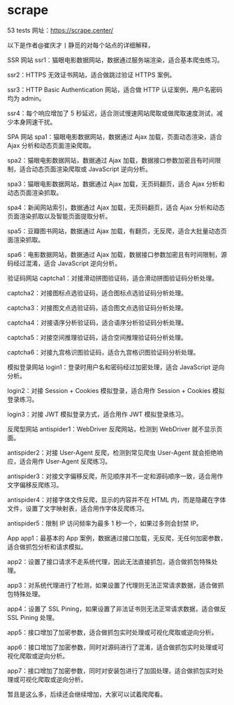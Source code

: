 # scrape
53 tests
网址：https://scrape.center/

以下是作者@崔庆才丨静觅的对每个站点的详细解释，

SSR 网站
ssr1：猫眼电影数据网站，数据通过服务端渲染，适合基本爬虫练习。

ssr2：HTTPS 无效证书网站，适合做跳过验证 HTTPS 案例。

ssr3：HTTP Basic Authentication 网站，适合做 HTTP 认证案例，用户名密码均为 admin。

ssr4：每个响应增加了 5 秒延迟，适合测试慢速网站爬取或做爬取速度测试，减少本身网速干扰。

SPA 网站
spa1：猫眼电影数据网站，数据通过 Ajax 加载，页面动态渲染，适合 Ajax 分析和动态页面渲染爬取。

spa2：猫眼电影数据网站，数据通过 Ajax 加载，数据接口参数加密且有时间限制，适合动态页面渲染爬取或 JavaScript 逆向分析。

spa3：猫眼电影数据网站，数据通过 Ajax 加载，无页码翻页，适合 Ajax 分析和动态页面渲染抓取。

spa4：新闻网站索引，数据通过 Ajax 加载，无页码翻页，适合 Ajax 分析和动态页面渲染抓取以及智能页面提取分析。

spa5：豆瓣图书网站，数据通过 Ajax 加载，有翻页，无反爬，适合大批量动态页面渲染抓取。

spa6：电影数据网站，数据通过 Ajax 加载，数据接口参数加密且有时间限制，源码经过混淆，适合 JavaScript 逆向分析。

验证码网站
captcha1：对接滑动拼图验证码，适合滑动拼图验证码分析处理。

captcha2：对接图标点选验证码，适合图标点选验证码分析处理。

captcha3：对接图文点选验证码，适合图文点选验证码分析处理。

captcha4：对接语序分析验证码，适合语序分析验证码分析处理。

captcha5：对接空间推理验证码，适合空间推理验证码分析处理。

captcha6：对接九宫格识图验证码，适合九宫格识图验证码分析处理。

模拟登录网站
login1：登录时用户名和密码经过加密处理，适合 JavaScript 逆向分析。

login2：对接 Session + Cookies 模拟登录，适合用作 Session + Cookies 模拟登录练习。

login3：对接 JWT 模拟登录方式，适合用作 JWT 模拟登录练习。

反爬型网站
antispider1：WebDriver 反爬网站，检测到 WebDriver 就不显示页面。

antispider2：对接 User-Agent 反爬，检测到常见爬虫 User-Agent 就会拒绝响应，适合用作 User-Agent 反爬练习。

antispider3：对接文字偏移反爬，所见顺序并不一定和源码顺序一致，适合用作文字偏移反爬练习。

antispider4：对接字体文件反爬，显示的内容并不在 HTML 内，而是隐藏在字体文件，设置了文字映射表，适合用作字体反爬练习。

antispider5：限制 IP 访问频率为最多 1 秒一个，如果过多则会封禁 IP。

App
app1：最基本的 App 案例，数据通过接口加载，无反爬，无任何加密参数，适合做抓包分析和请求模拟。

app2：设置了接口请求不走系统代理，因此无法直接抓包，适合做抓包特殊处理。

app3：对系统代理进行了检测，如果设置了代理则无法正常请求数据，适合做抓包特殊处理。

app4：设置了 SSL Pining，如果设置了非法证书则无法正常请求数据，适合做反 SSL Pining 处理。

app5：接口增加了加密参数，适合做抓包实时处理或可视化爬取或逆向分析。

app6：接口增加了加密参数，同时对源码进行了混淆，适合做抓包实时处理或可视化爬取或逆向分析。

app7：接口增加了加密参数，同时对安装包进行了加固处理，适合做抓包实时处理或可视化爬取或逆向分析。

暂且是这么多，后续还会继续增加，大家可以试着爬爬看。
